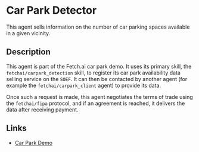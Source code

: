 # Car Park Detector

This agent sells information on the number of car parking spaces available in a given vicinity.

## Description

This agent is part of the Fetch.ai car park demo. It uses its primary skill, the `fetchai/carpark_detection` skill, to register its car park availability data selling service on the `SOEF`. It can then be contacted by another agent (for example the `fetchai/carpark_client` agent) to provide its data.

Once such a request is made, this agent negotiates the terms of trade using the `fetchai/fipa` protocol, and if an agreement is reached, it delivers the data after receiving payment.

## Links

- <a href="https://docs.fetch.ai/aea/car-park-skills/" target="_blank">Car Park Demo</a>
